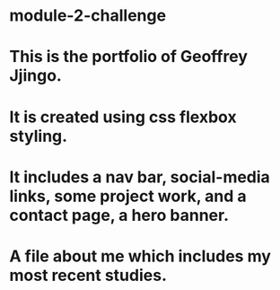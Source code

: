 # module-2-challenge

# This is the portfolio of Geoffrey Jjingo.

# It is created using css flexbox styling.

# It includes a nav bar, social-media links, some project work, and a contact page, a hero banner.

# A file about me which includes my most recent studies.

